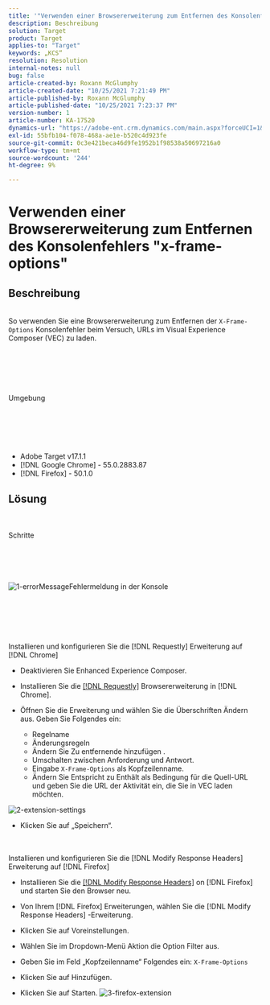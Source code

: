 ```yaml
---
title: '"Verwenden einer Browsererweiterung zum Entfernen des Konsolenfehlers "x-frame-options"'
description: Beschreibung
solution: Target
product: Target
applies-to: "Target"
keywords: „KCS“
resolution: Resolution
internal-notes: null
bug: false
article-created-by: Roxann McGlumphy
article-created-date: "10/25/2021 7:21:49 PM"
article-published-by: Roxann McGlumphy
article-published-date: "10/25/2021 7:23:37 PM"
version-number: 1
article-number: KA-17520
dynamics-url: "https://adobe-ent.crm.dynamics.com/main.aspx?forceUCI=1&pagetype=entityrecord&etn=knowledgearticle&id=833768cb-c835-ec11-b6e6-000d3a3485ea"
exl-id: 55bfb104-f078-468a-ae1e-b520c4d923fe
source-git-commit: 0c3e421beca46d9fe1952b1f98538a50697216a0
workflow-type: tm+mt
source-wordcount: '244'
ht-degree: 9%

---
```


# Verwenden einer Browsererweiterung zum Entfernen des Konsolenfehlers &quot;x-frame-options&quot;

## Beschreibung

<br>So verwenden Sie eine Browsererweiterung zum Entfernen der `X-Frame-Options` Konsolenfehler beim Versuch, URLs im Visual Experience Composer (VEC) zu laden.<br><br><br> <br><br> <br><br>Umgebung<br><br><br><br> <br><br>
- Adobe Target v17.1.1
- [!DNL Google Chrome] - 55.0.2883.87
- [!DNL Firefox] - 50.1.0



## Lösung

<br><br>Schritte<br><br><br><br><br><br>![1-errorMessage](https://helpx.adobe.com/content/dam/help/en/target/kb/how-to-use-a-browser-extension-to-remove-x-frame-options-console/jcr%3acontent/main-pars/image/1-errormessage.jpg "1-errorMessage")Fehlermeldung in der Konsole<br><br><br><br><br> <br><br>Installieren und konfigurieren Sie die [!DNL Requestly] Erweiterung auf [!DNL Chrome]
- Deaktivieren Sie Enhanced Experience Composer.


- Installieren Sie die [[!DNL Requestly]](https://chrome.google.com/webstore/detail/requestly/mdnleldcmiljblolnjhpnblkcekpdkpa?hl=en) Browsererweiterung in [!DNL Chrome].


- Öffnen Sie die Erweiterung und wählen Sie die Überschriften Ändern aus. Geben Sie Folgendes ein:

   - Regelname
   - Änderungsregeln
   - Ändern Sie Zu entfernende hinzufügen .
   - Umschalten zwischen Anforderung und Antwort.
   - Eingabe `X-Frame-Options` als Kopfzeilenname.
   - Ändern Sie Entspricht zu Enthält als Bedingung für die Quell-URL und geben Sie die URL der Aktivität ein, die Sie in VEC laden möchten.

![2-extension-settings](https://helpx.adobe.com/content/dam/help/en/target/kb/how-to-use-a-browser-extension-to-remove-x-frame-options-console/jcr%3acontent/main-pars/procedure/proc_par/step_2/step_par/image/2-extension-settings.png "2-extension-settings")


- Klicken Sie auf „Speichern“.



 <br><br>Installieren und konfigurieren Sie die [!DNL Modify Response Headers] Erweiterung auf [!DNL Firefox]
- Installieren Sie die [[!DNL Modify Response Headers]](https://addons.mozilla.org/en-us/firefox/addon/modify-response-headers/) on [!DNL Firefox] und starten Sie den Browser neu.


- Von Ihrem [!DNL Firefox] Erweiterungen, wählen Sie die [!DNL Modify Response Headers] -Erweiterung.


- Klicken Sie auf Voreinstellungen.


- Wählen Sie im Dropdown-Menü Aktion die Option Filter aus.


- Geben Sie im Feld „Kopfzeilenname“ Folgendes ein: `X-Frame-Options`


- Klicken Sie auf Hinzufügen.


- Klicken Sie auf Starten.
   ![3-firefox-extension](https://helpx.adobe.com/content/dam/help/en/target/kb/how-to-use-a-browser-extension-to-remove-x-frame-options-console/jcr%3acontent/main-pars/procedure_1532616470/proc_par/step_1817832849/step_par/image/3-firefox-extension.png "3-firefox-extension")
